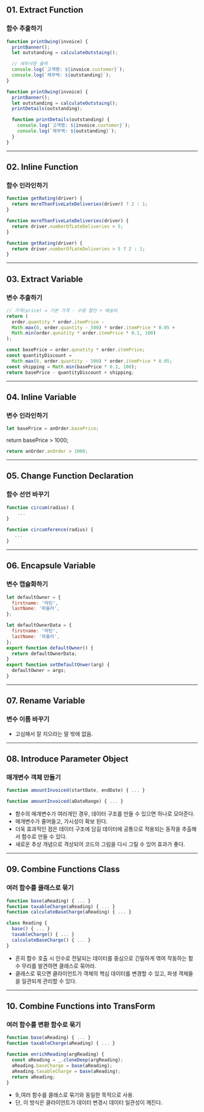 ## 01. Extract Function

### 함수 추출하기

```js
function printOwing(invoice) {
  printBanner();
  let outstanding = calculateOutstaing();

  // 세부사항 출력
  console.log(`고객명: ${invoice.customer}`);
  console.log(`채무액: ${outstanding}`);
}
```

```js
function printOwing(invoice) {
  printBanner();
  let outstanding = calculateOutstaing();
  printDetails(outstanding);

  function printDetails(outstanding) {
    console.log(`고객명: ${invoice.customer}`);
    console.log(`채무액: ${outstanding}`);
  }
}
```

---

## 02. Inline Function

### 함수 인라인하기

```js
function getRating(driver) {
  return moreThanFiveLateDeliveries(driver) ? 2 : 1;
}

function moreThanFiveLateDeliveries(driver) {
  return driver.numberOfLateDeliveries > 5;
}
```

```js
function getRating(driver) {
  return driver.numberOfLateDeliveries > 5 ? 2 : 1;
}
```

---

## 03. Extract Variable

### 변수 추출하기

```js
// 가격(price) = 기본 가격 - 수량 할인 + 배송비
return (
  order.quantity * order.itemPrice -
  Math.max(0, order.quantity - 500) * order.itemPrice * 0.05 +
  Math.min(order.qunatity * order.itemPrice * 0.1, 100)
);
```

```js
const basePrice = order.qunatity * order.itemPrice;
const quantityDiscount =
  Math.max(0, order.quantity - 500) * order.itemPrice * 0.05;
const shipping = Math.min(basePrice * 0.1, 100);
return basePrice - quantityDiscount + shipping;
```

---

## 04. Inline Variable

### 변수 인라인하기

```js
let basePrice = anOrder.basePrice;
```

return basePrice > 1000;

```js
return anOrder.anOrder > 1000;
```

---

## 05. Change Function Declaration

### 함수 선언 바꾸기

```js
function circum(radius) {
    ...
}
```

```js
function circumference(radius) {
   ...
}
```

---

## 06. Encapsule Variable

### 변수 캡슐화하기

```js
let defaultOwner = {
  firstname: '마틴',
  lastName: '파울러',
};
```

```js
let defaultOwnerData = {
  firstname: '마틴',
  lastName: '파울러',
};
export function defaultOwner() {
  return defaultOwnerData;
}
export function setDefaultOnwer(arg) {
  defaultOwner = args;
}
```

---

## 07. Rename Variable

### 변수 이름 바꾸기

- 고심해서 잘 지으라는 말 밖에 없음.

---

## 08. Introduce Parameter Object

### 매개변수 객체 만들기

```js
function amountInvoiced(startDate, endDate) { ... }
```

```js
function amountInvoiced(aDateRange) { ... }
```

- 함수의 매개변수가 여러개인 경우, 데이터 구조를 만들 수 있으면 하나로 모아준다.
- 매개변수가 줄어들고, 가시성이 확보 된다.
- 더욱 효과적인 점은 데이터 구조에 담길 데이터에 공통으로 적용되는 동작을 추출해서 함수로 만들 수 있다.
- 새로운 추상 개념으로 격상되어 코드의 그림을 다시 그릴 수 있어 효과가 좋다.

---

## 09. Combine Functions Class

### 여러 함수를 클래스로 묶기

```js
function base(aReading) { ... }
function taxableCharge(aReading) { ... }
function calculateBaseCharge(aReading) { ... }
```

```js
class Reading {
  base() { ... }
  taxableCharge() { ... }
  calculateBaseCharge() { ... }
}
```

- 흔히 함수 호출 시 인수로 전달되는 데이터를 중심으로 긴밀하게 엮여 작동하는 함수 무리를 발견하면 클래스로 묶어라.
- 클래스로 묶으면 클라이언트가 객체의 핵심 데이터를 변경할 수 있고, 파생 객체들을 일관되게 관리할 수 있다.

---

## 10. Combine Functions into TransForm

### 여러 함수를 변환 함수로 묶기

```js
function base(aReading) { ... }
function taxableCharge(aReading) { ... }
```

```js
function enrichReading(argReading) {
  const aReading = _.cloneDeep(argReading);
  aReading.baseCharge = base(aReading);
  aReading.taxableCharge = base(aReading);
  return aReading;
}
```

- 9\_여러 함수를 클래스로 묶기와 동일한 목적으로 사용.
- 단, 이 방식은 클라이언트가 데이터 변경시 데이터 일관성이 깨진다.
